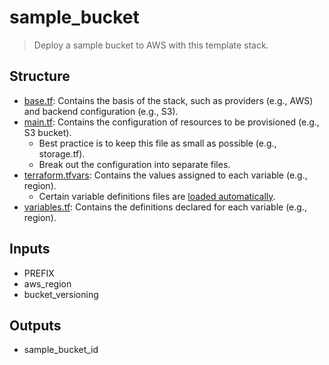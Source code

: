 # sample_bucket

> Deploy a sample bucket to AWS with this template stack.

## Structure

- [base.tf](base.tf): Contains the basis of the stack, such as providers (e.g., AWS) and backend configuration (e.g., S3).
- [main.tf](main.tf): Contains the configuration of resources to be provisioned (e.g., S3 bucket).
  - Best practice is to keep this file as small as possible (e.g., storage.tf).
  - Break out the configuration into separate files.
- [terraform.tfvars](terraform.tfvars): Contains the values assigned to each variable (e.g., region).
  - Certain variable definitions files are [loaded automatically](https://developer.hashicorp.com/terraform/language/values/variables#variable-definitions-tfvars-files).
- [variables.tf](variables.tf): Contains the definitions declared for each variable (e.g., region).

## Inputs

- PREFIX
- aws_region
- bucket_versioning

## Outputs

- sample_bucket_id
